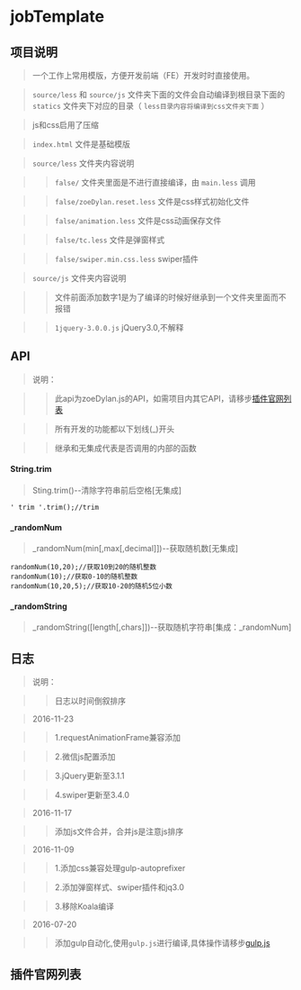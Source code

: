 # jobTemplate

## 项目说明

> 一个工作上常用模版，方便开发前端（FE）开发时时直接使用。

> `source/less` 和 `source/js` 文件夹下面的文件会自动编译到根目录下面的 `statics` 文件夹下对应的目录（ `less目录内容将编译到css文件夹下面` ）

> js和css启用了压缩

> `index.html` 文件是基础模版

> `source/less` 文件夹内容说明

>> `false/` 文件夹里面是不进行直接编译，由 `main.less` 调用

>> `false/zoeDylan.reset.less` 文件是css样式初始化文件

>> `false/animation.less` 文件是css动画保存文件

>> `false/tc.less` 文件是弹窗样式

>> `false/swiper.min.css.less` swiper插件

> `source/js` 文件夹内容说明

>> 文件前面添加数字1是为了编译的时候好继承到一个文件夹里面而不报错

>> `1jquery-3.0.0.js` jQuery3.0,不解释


## API

> 说明： 

>> 此api为zoeDylan.js的API，如需项目内其它API，请移步[插件官网列表](#插件官网列表 "插件官网列表")

>> 所有开发的功能都以下划线(_)开头

>> 继承和无集成代表是否调用的内部的函数

#### String.trim

> Sting.trim()--清除字符串前后空格[无集成]

    ' trim '.trim();//trim

#### _randomNum

> _randomNum(min[,max[,decimal]])--获取随机数[无集成]

    randomNum(10,20);//获取10到20的随机整数
    randomNum(10);//获取0-10的随机整数
    randomNum(10,20,5);//获取10-20的随机5位小数

#### _randomString

> _randomString([length[,chars]])--获取随机字符串[集成：_randomNum]


## 日志

> 说明：

>> 日志以时间倒叙排序

> 2016-11-23

>> 1.requestAnimationFrame兼容添加

>> 2.微信js配置添加 

>> 3.jQuery更新至3.1.1

>> 4.swiper更新至3.4.0


> 2016-11-17

>> 添加js文件合并，合并js是注意js排序



> 2016-11-09

>> 1.添加css兼容处理gulp-autoprefixer

>> 2.添加弹窗样式、swiper插件和jq3.0

>> 3.移除Koala编译


> 2016-07-20 

>> 添加gulp自动化,使用`gulp.js`进行编译,具体操作请移步[gulp.js](http://www.gulpjs.com.cn/docs/api/)

## 插件官网列表
